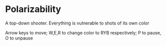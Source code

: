 # Polarizability
A top-down shooter. Everything is vulnerable to shots of its own color

Arrow keys to move; W,E,R to change color to RYB respectively; P to pause, O to unpause

